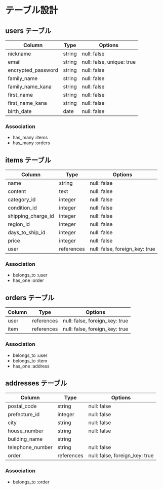 # テーブル設計

## users テーブル

| Column             | Type    | Options                   |
| ------------------ | ------  | --------------------------|
| nickname           | string  | null: false               |
| email              | string  | null: false, unique: true |
| encrypted_password | string  | null: false               |
| family_name        | string  | null: false               |
| family_name_kana   | string  | null: false               |
| first_name         | string  | null: false               |
| first_name_kana    | string  | null: false               |
| birth_date         | date    | null: false               |


### Association

- has_many :items
- has_many :orders


## items テーブル

| Column             | Type      | Options                        |
| ------------------ | --------- | -------------------------------|
| name               | string    | null: false                    |
| content            | text      | null: false                    |
| category_id        | integer   | null: false                    |
| condition_id       | integer   | null: false                    |
| shipping_charge_id | integer   | null: false                    |
| region_id          | integer   | null: false                    |
| days_to_ship_id    | integer   | null: false                    |
| price              | integer   | null: false                    |
| user               | references| null: false, foreign_key: true |

### Association

- belongs_to :user
- has_one :order

## orders テーブル

| Column | Type       | Options                        |
| ------ | ---------- | ------------------------------ |
| user   | references | null: false, foreign_key: true |
| item   | references | null: false, foreign_key: true |

### Association

- belongs_to :user
- belongs_to :item
- has_one :address

## addresses テーブル

| Column              | Type        | Options                        |
| --------------------|  -----------| -------------------------------|
| postal_code         | string      | null: false                    |
| prefecture_id       | integer     | null: false                    |
| city                | string      | null: false                    |
| house_number        | string      | null: false                    |
| building_name       | string      |                                |
| telephone_number    | string      | null: false                    | 
| order               | references  | null: false, foreign_key: true |

### Association

- belongs_to :order

